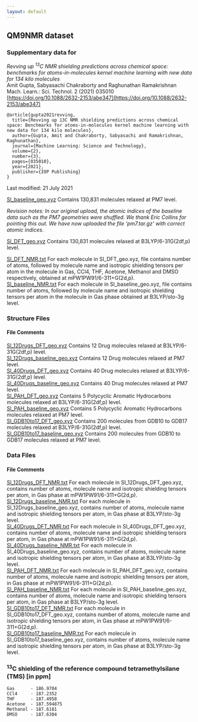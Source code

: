 ```yaml
---
layout: default
---
```


## QM9NMR dataset

 
### Supplementary data for

_Revving up <sup>13</sup>C NMR shielding predictions across chemical space: benchmarks for atoms-in-molecules kernel machine learning with new data for 134 kilo molecules_  
Amit Gupta, Sabyasachi Chakraborty and Raghunathan Ramakrishnan     
Mach. Learn.: Sci. Technol. 2 (2021) 035010     
[https://doi.org/10.1088/2632-2153/abe347](https://doi.org/10.1088/2632-2153/abe347)

```
@article{gupta2021revving,
  title={Revving up 13C NMR shielding predictions across chemical space: Benchmarks for atoms-in-molecules kernel machine learning with new data for 134 kilo molecules},
  author={Gupta, Amit and Chakraborty, Sabyasachi and Ramakrishnan, Raghunathan},
  journal={Machine Learning: Science and Technology},
  volume={2},
  number={3},
  pages={035010},
  year={2021},
  publisher={IOP Publishing}
}
```

Last modified: 21 July 2021

[SI_baseline_geo.xyz](data/SI_baseline_geo.xyz) Contains 130,831 molecules relaxed at PM7 level.   


_Revision notes: In our original upload, the atomic indices of the baseline data such as the PM7 geometries were shuffled. We thank Eric Collins for pointing this out. We have now uploaded the file 'pm7.tar.gz' with correct atomic indices._

[SI_DFT_geo.xyz](data/SI_DFT_geo.xyz) Contains 130,831 molecules relaxed at B3LYP/6-31G(2df,p) level.

[SI_DFT_NMR.txt](data/SI_DFT_NMR.txt) For each molecule in SI_DFT_geo.xyz, file contains number of atoms, followed by molecule name and isotropic shielding tensors per atom in the molecule in Gas, CCl4, THF, Acetone, Methanol and DMSO respectively, obtained at mPW1PW91/6-311+G(2d,p).   
[SI_baseline_NMR.txt](data/SI_baseline_NMR.txt) For each molecule in SI_baseline_geo.xyz, file contains number of atoms, followed by molecule name and isotropic shielding tensors per atom in the molecule in Gas phase obtained at B3LYP/sto-3g level.

### Structure Files
#### File	Comments
[SI_12Drugs_DFT_geo.xyz](data/SI_12Drugs_DFT_geo.xyz)	Contains 12 Drug molecules relaxed at B3LYP/6-31G(2df,p) level.   
[SI_12Drugs_baseline_geo.xyz](data/SI_12Drugs_baseline_geo.xyz)	Contains 12 Drug molecules relaxed at PM7 level.    
[SI_40Drugs_DFT_geo.xyz](data/SI_40Drugs_DFT_geo.xyz)	Contains 40 Drug molecules relaxed at B3LYP/6-31G(2df,p) level.    
[SI_40Drugs_baseline_geo.xyz](data/SI_40Drugs_baseline_geo.xyz)	Contains 40 Drug molecules relaxed at PM7 level.     
[SI_PAH_DFT_geo.xyz](data/SI_PAH_DFT_geo.xyz)	Contains 5 Polycyclic Aromatic Hydrocarbons molecules relaxed at B3LYP/6-31G(2df,p) level.    
[SI_PAH_baseline_geo.xyz](data/SI_PAH_baseline_geo.xyz)	Contains 5 Polycyclic Aromatic Hydrocarbons molecules relaxed at PM7 level.    
[SI_GDB10to17_DFT_geo.xyz](data/SI_GDB10to17_DFT_geo.xyz)	Contains 200 molecules from GDB10 to GDB17 molecules relaxed at B3LYP/6-31G(2df,p) level.     
[SI_GDB10to17_baseline_geo.xyz](data/SI_GDB10to17_baseline_geo.xyz)	Contains 200 molecules from GDB10 to GDB17 molecules relaxed at PM7 level.     

### Data Files
#### File	Comments     
[SI_12Drugs_DFT_NMR.txt](data/SI_12Drugs_DFT_NMR.txt)	For each molecule in SI_12Drugs_DFT_geo.xyz, contains number of atoms, molecule name and isotropic shielding tensors per atom, in Gas phase at mPW1PW91/6-311+G(2d,p).      
[SI_12Drugs_baseline_NMR.txt](data/SI_12Drugs_baseline_NMR.txt)	For each molecule in SI_12Drugs_baseline_geo.xyz, contains number of atoms, molecule name and isotropic shielding tensors per atom, in Gas phase at B3LYP/sto-3g level.     
[SI_40Drugs_DFT_NMR.txt](data/SI_40Drugs_DFT_NMR.txt)	For each molecule in SI_40Drugs_DFT_geo.xyz, contains number of atoms, molecule name and isotropic shielding tensors per atom, in Gas phase at mPW1PW91/6-311+G(2d,p).        
[SI_40Drugs_baseline_NMR.txt](data/SI_40Drugs_baseline_NMR.txt)	For each molecule in SI_40Drugs_baseline_geo.xyz, contains number of atoms, molecule name and isotropic shielding tensors per atom, in Gas phase at B3LYP/sto-3g level.         
[SI_PAH_DFT_NMR.txt](data/SI_PAH_DFT_NMR.txt)	For each molecule in SI_PAH_DFT_geo.xyz, contains number of atoms, molecule name and isotropic shielding tensors per atom, in Gas phase at mPW1PW91/6-311+G(2d,p).          
[SI_PAH_baseline_NMR.txt](data/SI_PAH_baseline_NMR.txt)	For each molecule in SI_PAH_baseline_geo.xyz, contains number of atoms, molecule name and isotropic shielding tensors per atom, in Gas phase at B3LYP/sto-3g level.         
[SI_GDB10to17_DFT_NMR.txt](data/SI_GDB10to17_DFT_NMR.txt)	For each molecule in SI_GDB10to17_DFT_geo.xyz, contains number of atoms, molecule name and isotropic shielding tensors per atom, in Gas phase at mPW1PW91/6-311+G(2d,p).           
[SI_GDB10to17_baseline_NMR.txt](data/SI_GDB10to17_baseline_NMR.txt)	For each molecule in SI_GDB10to17_baseline_geo.xyz, contains number of atoms, molecule name and isotropic shielding tensors per atom, in Gas phase at B3LYP/sto-3g level.           

### <sup>13</sup>C shielding of the reference compound tetramethylsilane (TMS) [in ppm]
```
Gas      - 186.9704
CCl4     - 187.2352
THF      - 187.4958
Acetone  - 187.594875
Methanol - 187.6181
DMSO     - 187.6304
```


